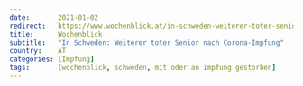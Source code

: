 ```yaml
---
date:       2021-01-02
redirect:   https://www.wochenblick.at/in-schweden-weiterer-toter-senior-nach-corona-impfung/
title:      Wochenblick
subtitle:   "In Schweden: Weiterer toter Senior nach Corona-Impfung"
country:    AT
categories: [Impfung]
tags:       [wochenblick, schweden, mit oder an impfung gestorben]
---
```

